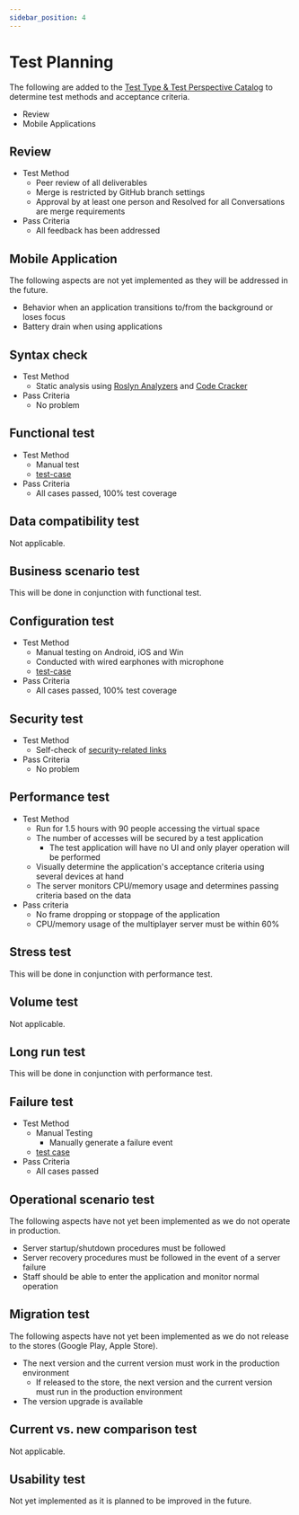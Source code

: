 ```yaml
---
sidebar_position: 4
---
```


# Test Planning

The following are added to the [Test Type & Test Perspective Catalog](https://fintan.jp/page/1456/) to determine test methods and acceptance criteria.

- Review
- Mobile Applications

## Review

- Test Method
  - Peer review of all deliverables
  - Merge is restricted by GitHub branch settings
  - Approval by at least one person and Resolved for all Conversations are merge requirements
- Pass Criteria
  - All feedback has been addressed

## Mobile Application

The following aspects are not yet implemented as they will be addressed in the future.

- Behavior when an application transitions to/from the background or loses focus
- Battery drain when using applications

## Syntax check

- Test Method
  - Static analysis using [Roslyn Analyzers](https://github.com/dotnet/roslyn-analyzers) and [Code Cracker](https://github.com/code-cracker/code-cracker)
- Pass Criteria
  - No problem

## Functional test

- Test Method
  - Manual test
  - [test-case](/sample-app/test-case#functional-test)
- Pass Criteria
  - All cases passed, 100% test coverage

## Data compatibility test

Not applicable.

## Business scenario test

This will be done in conjunction with functional test.

## Configuration test

- Test Method
  - Manual testing on Android, iOS and Win
  - Conducted with wired earphones with microphone
  - [test-case](/sample-app/test-case#functional-test)
- Pass Criteria
  - All cases passed, 100% test coverage

## Security test

- Test Method
  - Self-check of [security-related links](https://fintan-contents.github.io/mobile-app-crib-notes/reference/security/awesome-sites)
- Pass Criteria
  - No problem

## Performance test

- Test Method
  - Run for 1.5 hours with 90 people accessing the virtual space
  - The number of accesses will be secured by a test application
    - The test application will have no UI and only player operation will be performed
  - Visually determine the application's acceptance criteria using several devices at hand
  - The server monitors CPU/memory usage and determines passing criteria based on the data
- Pass criteria
  - No frame dropping or stoppage of the application
  - CPU/memory usage of the multiplayer server must be within 60%

## Stress test

This will be done in conjunction with performance test.

## Volume test

Not applicable.

## Long run test

This will be done in conjunction with performance test.

## Failure test

- Test Method
  - Manual Testing
    - Manually generate a failure event
  - [test case](/sample-app/test-case#failure-test)
- Pass Criteria
  - All cases passed

## Operational scenario test

The following aspects have not yet been implemented as we do not operate in production.

- Server startup/shutdown procedures must be followed
- Server recovery procedures must be followed in the event of a server failure
- Staff should be able to enter the application and monitor normal operation

## Migration test

The following aspects have not yet been implemented as we do not release to the stores (Google Play, Apple Store).

- The next version and the current version must work in the production environment
  - If released to the store, the next version and the current version must run in the production environment
- The version upgrade is available

## Current vs. new comparison test

Not applicable.

## Usability test

Not yet implemented as it is planned to be improved in the future.
